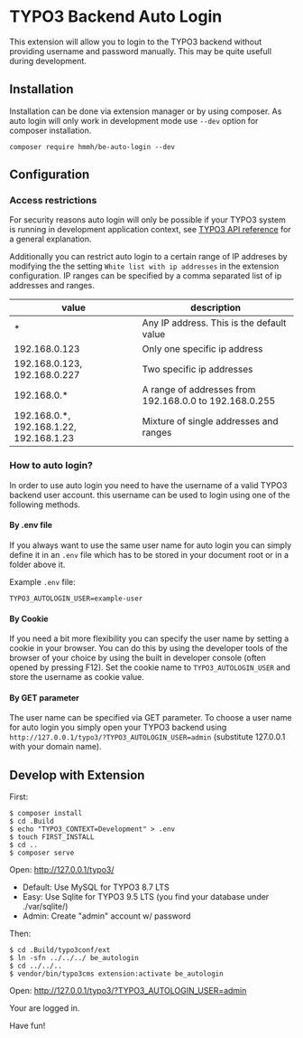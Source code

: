 # TYPO3 Backend Auto Login

This extension will allow you to login to the TYPO3 backend without providing username and password manually. This may
be quite usefull during development. 
 
## Installation

Installation can be done via extension manager or by using composer. As auto login will only work in development mode
use `--dev` option for composer installation.

    composer require hmmh/be-auto-login --dev

## Configuration

### Access restrictions

For security reasons auto login will only be possible if your TYPO3 system is running in development application context,
see [TYPO3 API reference](https://docs.typo3.org/typo3cms/CoreApiReference/latest/ApiOverview/Bootstrapping/Index.html#application-context)
for a general explanation.

Additionally you can restrict auto login to a certain range of IP addreses by modifying the the setting
`White list with ip addresses` in the extension configuration. IP ranges can be specified by a comma separated
list of ip addresses and ranges.
   
| value | description | 
|---|---|
| *                                       | Any IP address. This is the default value  |
| 192.168.0.123                           | Only one specific ip address |
| 192.168.0.123, 192.168.0.227            | Two specific ip addresses |
| 192.168.0.*                             | A range of addresses from 192.168.0.0 to 192.168.0.255 |
| 192.168.0.*, 192.168.1.22, 192.168.1.23 | Mixture of single addresses and ranges |
### How to auto login?

In order to use auto login you need to have the username of a valid TYPO3 backend user account. this username can
be used to login using one of the following methods. 

#### By .env file

If you always want to use the same user name for auto login you can simply define it in an `.env` file which
has to be stored in your document root or in a folder above it.

Example `.env` file:

    TYPO3_AUTOLOGIN_USER=example-user

#### By Cookie

If you need a bit more flexibility you can specify the user name by setting a cookie in your browser.
You can do this by using the developer tools of the browser of your choice by using the built in developer
console (often opened by pressing F12). Set the cookie name to `TYPO3_AUTOLOGIN_USER` and store the username as
cookie value.

#### By GET parameter

The user name can be specified via GET parameter. To choose a user name for auto login you simply open your
TYPO3 backend using ` http://127.0.0.1/typo3/?TYPO3_AUTOLOGIN_USER=admin` (substitute 127.0.0.1 with your domain name).

## Develop with Extension

First:

    $ composer install
    $ cd .Build
    $ echo "TYPO3_CONTEXT=Development" > .env
    $ touch FIRST_INSTALL
    $ cd ..
    $ composer serve

Open: http://127.0.0.1/typo3/

- Default: Use MySQL for TYPO3 8.7 LTS
- Easy: Use Sqlite for TYPO3 9.5 LTS (you find your database under ./var/sqlite/)
- Admin: Create "admin" account w/ password

Then:

    $ cd .Build/typo3conf/ext
    $ ln -sfn ../../../ be_autologin
    $ cd ../../..
    $ vendor/bin/typo3cms extension:activate be_autologin

Open: http://127.0.0.1/typo3/?TYPO3_AUTOLOGIN_USER=admin

Your are logged in. 

Have fun!
